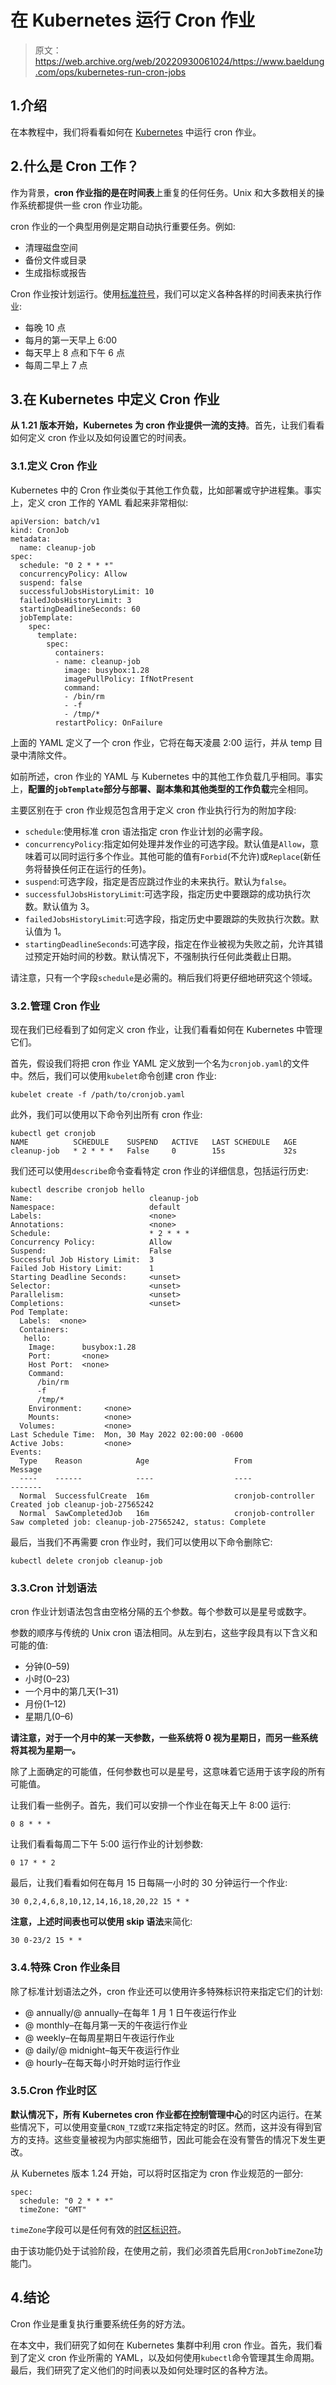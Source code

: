 # 在 Kubernetes 运行 Cron 作业

> 原文：<https://web.archive.org/web/20220930061024/https://www.baeldung.com/ops/kubernetes-run-cron-jobs>

## 1.介绍

在本教程中，我们将看看如何在 [Kubernetes](/web/20220815225448/https://www.baeldung.com/ops/kubernetes) 中运行 cron 作业。

## 2.什么是 Cron 工作？

作为背景，**cron 作业指的是在时间表**上重复的任何任务。Unix 和大多数相关的操作系统都提供一些 cron 作业功能。

cron 作业的一个典型用例是定期自动执行重要任务。例如:

*   清理磁盘空间
*   备份文件或目录
*   生成指标或报告

Cron 作业按计划运行。使用[标准符号](/web/20220815225448/https://www.baeldung.com/cron-expressions)，我们可以定义各种各样的时间表来执行作业:

*   每晚 10 点
*   每月的第一天早上 6:00
*   每天早上 8 点和下午 6 点
*   每周二早上 7 点

## 3.在 Kubernetes 中定义 Cron 作业

**从 1.21 版本开始，Kubernetes 为 cron 作业提供一流的支持**。首先，让我们看看如何定义 cron 作业以及如何设置它的时间表。

### 3.1.定义 Cron 作业

Kubernetes 中的 Cron 作业类似于其他工作负载，比如部署或守护进程集。事实上，定义 cron 工作的 YAML 看起来非常相似:

```
apiVersion: batch/v1
kind: CronJob
metadata:
  name: cleanup-job
spec:
  schedule: "0 2 * * *"
  concurrencyPolicy: Allow
  suspend: false
  successfulJobsHistoryLimit: 10
  failedJobsHistoryLimit: 3
  startingDeadlineSeconds: 60
  jobTemplate:
    spec:
      template:
        spec:
          containers:
          - name: cleanup-job
            image: busybox:1.28
            imagePullPolicy: IfNotPresent
            command:
            - /bin/rm
            - -f
            - /tmp/*
          restartPolicy: OnFailure
```

上面的 YAML 定义了一个 cron 作业，它将在每天凌晨 2:00 运行，并从 temp 目录中清除文件。

如前所述，cron 作业的 YAML 与 Kubernetes 中的其他工作负载几乎相同。事实上，**配置的`jobTemplate`部分与部署、副本集和其他类型的工作负载**完全相同。

主要区别在于 cron 作业规范包含用于定义 cron 作业执行行为的附加字段:

*   `schedule`:使用标准 cron 语法指定 cron 作业计划的必需字段。
*   `concurrencyPolicy`:指定如何处理并发作业的可选字段。默认值是`Allow`，意味着可以同时运行多个作业。其他可能的值有`Forbid`(不允许)或`Replace`(新任务将替换任何正在运行的任务)。
*   `suspend`:可选字段，指定是否应跳过作业的未来执行。默认为`false`。
*   `successfulJobsHistoryLimit`:可选字段，指定历史中要跟踪的成功执行次数。默认值为 3。
*   `failedJobsHistoryLimit`:可选字段，指定历史中要跟踪的失败执行次数。默认值为 1。
*   `startingDeadlineSeconds`:可选字段，指定在作业被视为失败之前，允许其错过预定开始时间的秒数。默认情况下，不强制执行任何此类截止日期。

请注意，只有一个字段`schedule`是必需的。稍后我们将更仔细地研究这个领域。

### 3.2.管理 Cron 作业

现在我们已经看到了如何定义 cron 作业，让我们看看如何在 Kubernetes 中管理它们。

首先，假设我们将把 cron 作业 YAML 定义放到一个名为`cronjob.yaml`的文件中。然后，我们可以使用`kubelet`命令创建 cron 作业:

```
kubelet create -f /path/to/cronjob.yaml
```

此外，我们可以使用以下命令列出所有 cron 作业:

```
kubectl get cronjob
NAME          SCHEDULE    SUSPEND   ACTIVE   LAST SCHEDULE   AGE
cleanup-job   * 2 * * *   False     0        15s             32s
```

我们还可以使用`describe`命令查看特定 cron 作业的详细信息，包括运行历史:

```
kubectl describe cronjob hello
Name:                          cleanup-job
Namespace:                     default
Labels:                        <none>
Annotations:                   <none>
Schedule:                      * 2 * * *
Concurrency Policy:            Allow
Suspend:                       False
Successful Job History Limit:  3
Failed Job History Limit:      1
Starting Deadline Seconds:     <unset>
Selector:                      <unset>
Parallelism:                   <unset>
Completions:                   <unset>
Pod Template:
  Labels:  <none>
  Containers:
   hello:
    Image:      busybox:1.28
    Port:       <none>
    Host Port:  <none>
    Command:
      /bin/rm
      -f
      /tmp/*
    Environment:     <none>
    Mounts:          <none>
  Volumes:           <none>
Last Schedule Time:  Mon, 30 May 2022 02:00:00 -0600
Active Jobs:         <none>
Events:
  Type    Reason            Age                   From                Message
  ----    ------            ----                  ----                -------
  Normal  SuccessfulCreate  16m                   cronjob-controller  Created job cleanup-job-27565242
  Normal  SawCompletedJob   16m                   cronjob-controller  Saw completed job: cleanup-job-27565242, status: Complete
```

最后，当我们不再需要 cron 作业时，我们可以使用以下命令删除它:

```
kubectl delete cronjob cleanup-job
```

### 3.3.Cron 计划语法

cron 作业计划语法包含由空格分隔的五个参数。每个参数可以是星号或数字。

参数的顺序与传统的 Unix cron 语法相同。从左到右，这些字段具有以下含义和可能的值:

*   分钟(0–59)
*   小时(0–23)
*   一个月中的第几天(1–31)
*   月份(1–12)
*   星期几(0–6)

**请注意，对于一个月中的某一天参数，一些系统将 0 视为星期日，而另一些系统将其视为星期一。**

除了上面确定的可能值，任何参数也可以是星号，这意味着它适用于该字段的所有可能值。

让我们看一些例子。首先，我们可以安排一个作业在每天上午 8:00 运行:

```
0 8 * * *
```

让我们看看每周二下午 5:00 运行作业的计划参数:

```
0 17 * * 2
```

最后，让我们看看如何在每月 15 日每隔一小时的 30 分钟运行一个作业:

```
30 0,2,4,6,8,10,12,14,16,18,20,22 15 * *
```

**注意，上述时间表也可以使用 skip 语法**来简化:

```
30 0-23/2 15 * *
```

### 3.4.特殊 Cron 作业条目

除了标准计划语法之外，cron 作业还可以使用许多特殊标识符来指定它们的计划:

*   @ annually/@ annually–在每年 1 月 1 日午夜运行作业
*   @ monthly–在每月第一天的午夜运行作业
*   @ weekly–在每周星期日午夜运行作业
*   @ daily/@ midnight–每天午夜运行作业
*   @ hourly–在每天每小时开始时运行作业

### 3.5.Cron 作业时区

**默认情况下，所有 Kubernetes cron 作业都在控制管理中心**的时区内运行。在某些情况下，可以使用变量`CRON_TZ`或`TZ`来指定特定的时区。然而，这并没有得到官方的支持。这些变量被视为内部实施细节，因此可能会在没有警告的情况下发生更改。

从 Kubernetes 版本 1.24 开始，可以将时区指定为 cron 作业规范的一部分:

```
spec:
  schedule: "0 2 * * *"
  timeZone: "GMT"
```

`timeZone`字段可以是任何有效的[时区标识符](https://web.archive.org/web/20220815225448/https://en.wikipedia.org/wiki/List_of_tz_database_time_zones)。

由于该功能仍处于试验阶段，在使用之前，我们必须首先启用`CronJobTimeZone`功能门。

## 4.结论

Cron 作业是重复执行重要系统任务的好方法。

在本文中，我们研究了如何在 Kubernetes 集群中利用 cron 作业。首先，我们看到了定义 cron 作业所需的 YAML，以及如何使用`kubectl`命令管理其生命周期。最后，我们研究了定义他们的时间表以及如何处理时区的各种方法。